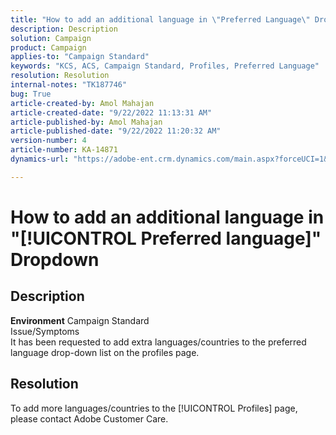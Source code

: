 ```yaml
---
title: "How to add an additional language in \"Preferred Language\" Dropdown"
description: Description
solution: Campaign
product: Campaign
applies-to: "Campaign Standard"
keywords: "KCS, ACS, Campaign Standard, Profiles, Preferred Language"
resolution: Resolution
internal-notes: "TK187746"
bug: True
article-created-by: Amol Mahajan
article-created-date: "9/22/2022 11:13:31 AM"
article-published-by: Amol Mahajan
article-published-date: "9/22/2022 11:20:32 AM"
version-number: 4
article-number: KA-14871
dynamics-url: "https://adobe-ent.crm.dynamics.com/main.aspx?forceUCI=1&pagetype=entityrecord&etn=knowledgearticle&id=499d7f92-673a-ed11-9db0-002248086d3d"

---
```

# How to add an additional language in "[!UICONTROL Preferred language]" Dropdown

## Description

<b>Environment</b>
Campaign Standard
<br>Issue/Symptoms<br>
It has been requested to add extra languages/countries to the preferred language drop-down list on the profiles page.


## Resolution


To add more languages/countries to the [!UICONTROL Profiles] page, please contact Adobe Customer Care.

